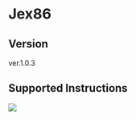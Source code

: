 # Jex86

## Version
ver.1.0.3

## Supported Instructions
![](https://github.com/izewfktvy533/jex86/instruction_set.png)
